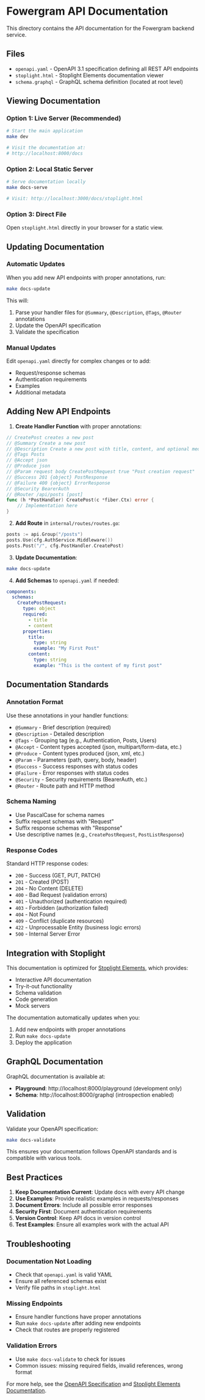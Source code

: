 # Fowergram API Documentation

This directory contains the API documentation for the Fowergram backend service.

## Files

- `openapi.yaml` - OpenAPI 3.1 specification defining all REST API endpoints
- `stoplight.html` - Stoplight Elements documentation viewer
- `schema.graphql` - GraphQL schema definition (located at root level)

## Viewing Documentation

### Option 1: Live Server (Recommended)
```bash
# Start the main application
make dev

# Visit the documentation at:
# http://localhost:8000/docs
```

### Option 2: Local Static Server
```bash
# Serve documentation locally
make docs-serve

# Visit: http://localhost:3000/docs/stoplight.html
```

### Option 3: Direct File
Open `stoplight.html` directly in your browser for a static view.

## Updating Documentation

### Automatic Updates
When you add new API endpoints with proper annotations, run:
```bash
make docs-update
```

This will:
1. Parse your handler files for `@Summary`, `@Description`, `@Tags`, `@Router` annotations
2. Update the OpenAPI specification
3. Validate the specification

### Manual Updates
Edit `openapi.yaml` directly for complex changes or to add:
- Request/response schemas
- Authentication requirements
- Examples
- Additional metadata

## Adding New API Endpoints

1. **Create Handler Function** with proper annotations:
```go
// CreatePost creates a new post
// @Summary Create a new post
// @Description Create a new post with title, content, and optional media
// @Tags Posts
// @Accept json
// @Produce json
// @Param request body CreatePostRequest true "Post creation request"
// @Success 201 {object} PostResponse
// @Failure 400 {object} ErrorResponse
// @Security BearerAuth
// @Router /api/posts [post]
func (h *PostHandler) CreatePost(c *fiber.Ctx) error {
    // Implementation here
}
```

2. **Add Route** in `internal/routes/routes.go`:
```go
posts := api.Group("/posts")
posts.Use(cfg.AuthService.Middleware())
posts.Post("/", cfg.PostHandler.CreatePost)
```

3. **Update Documentation**:
```bash
make docs-update
```

4. **Add Schemas** to `openapi.yaml` if needed:
```yaml
components:
  schemas:
    CreatePostRequest:
      type: object
      required:
        - title
        - content
      properties:
        title:
          type: string
          example: "My First Post"
        content:
          type: string
          example: "This is the content of my first post"
```

## Documentation Standards

### Annotation Format
Use these annotations in your handler functions:

- `@Summary` - Brief description (required)
- `@Description` - Detailed description
- `@Tags` - Grouping tag (e.g., Authentication, Posts, Users)
- `@Accept` - Content types accepted (json, multipart/form-data, etc.)
- `@Produce` - Content types produced (json, xml, etc.)
- `@Param` - Parameters (path, query, body, header)
- `@Success` - Success responses with status codes
- `@Failure` - Error responses with status codes
- `@Security` - Security requirements (BearerAuth, etc.)
- `@Router` - Route path and HTTP method

### Schema Naming
- Use PascalCase for schema names
- Suffix request schemas with "Request"
- Suffix response schemas with "Response"
- Use descriptive names (e.g., `CreatePostRequest`, `PostListResponse`)

### Response Codes
Standard HTTP response codes:
- `200` - Success (GET, PUT, PATCH)
- `201` - Created (POST)
- `204` - No Content (DELETE)
- `400` - Bad Request (validation errors)
- `401` - Unauthorized (authentication required)
- `403` - Forbidden (authorization failed)
- `404` - Not Found
- `409` - Conflict (duplicate resources)
- `422` - Unprocessable Entity (business logic errors)
- `500` - Internal Server Error

## Integration with Stoplight

This documentation is optimized for [Stoplight Elements](https://stoplight.io/open-source/elements), which provides:

- Interactive API documentation
- Try-it-out functionality
- Schema validation
- Code generation
- Mock servers

The documentation automatically updates when you:
1. Add new endpoints with proper annotations
2. Run `make docs-update`
3. Deploy the application

## GraphQL Documentation

GraphQL documentation is available at:
- **Playground**: http://localhost:8000/playground (development only)
- **Schema**: http://localhost:8000/graphql (introspection enabled)

## Validation

Validate your OpenAPI specification:
```bash
make docs-validate
```

This ensures your documentation follows OpenAPI standards and is compatible with various tools.

## Best Practices

1. **Keep Documentation Current**: Update docs with every API change
2. **Use Examples**: Provide realistic examples in requests/responses
3. **Document Errors**: Include all possible error responses
4. **Security First**: Document authentication requirements
5. **Version Control**: Keep API docs in version control
6. **Test Examples**: Ensure all examples work with the actual API

## Troubleshooting

### Documentation Not Loading
- Check that `openapi.yaml` is valid YAML
- Ensure all referenced schemas exist
- Verify file paths in `stoplight.html`

### Missing Endpoints
- Ensure handler functions have proper annotations
- Run `make docs-update` after adding new endpoints
- Check that routes are properly registered

### Validation Errors
- Use `make docs-validate` to check for issues
- Common issues: missing required fields, invalid references, wrong format

For more help, see the [OpenAPI Specification](https://swagger.io/specification/) and [Stoplight Elements Documentation](https://meta.stoplight.io/docs/elements). 